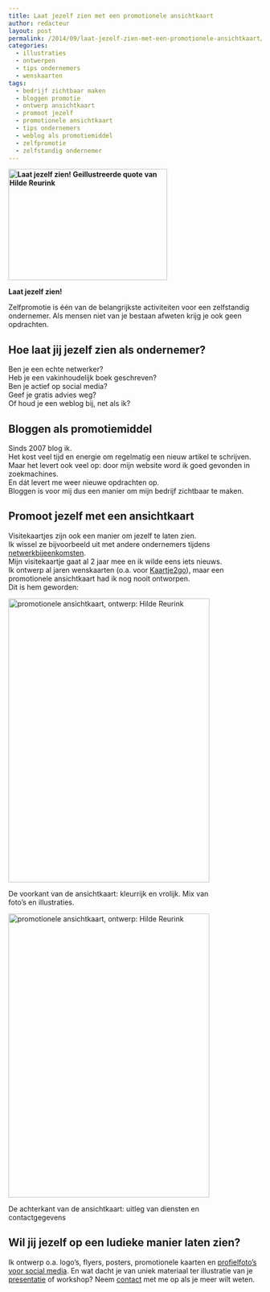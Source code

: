 ```yaml
---
title: Laat jezelf zien met een promotionele ansichtkaart
author: redacteur
layout: post
permalink: /2014/09/laat-jezelf-zien-met-een-promotionele-ansichtkaart/
categories:
  - illustraties
  - ontwerpen
  - tips ondernemers
  - wenskaarten
tags:
  - bedrijf zichtbaar maken
  - bloggen promotie
  - ontwerp ansichtkaart
  - promoot jezelf
  - promotionele ansichtkaart
  - tips ondernemers
  - weblog als promotiemiddel
  - zelfpromotie
  - zelfstandig ondernemer
---
```

**<img class="alignleft wp-image-6946" title="Laat jezelf zien! Geillustreerde quote van Hilde Reurink" src="/wordpress/wp-content/uploads/2014/09/laat-jezelf-zien-300x210.jpg" alt="Laat jezelf zien! Geillustreerde quote van Hilde Reurink" width="316" height="221" />**

**Laat jezelf zien!**

Zelfpromotie is één van de belangrijkste activiteiten voor een zelfstandig ondernemer. Als mensen niet van je bestaan afweten krijg je ook geen opdrachten.

## 

## Hoe laat jij jezelf zien als ondernemer?

Ben je een echte netwerker?  
Heb je een vakinhoudelijk boek geschreven?  
Ben je actief op social media?  
Geef je gratis advies weg?  
Of houd je een weblog bij, net als ik?

## Bloggen als promotiemiddel

Sinds 2007 blog ik.  
Het kost veel tijd en energie om regelmatig een nieuw artikel te schrijven.  
Maar het levert ook veel op: door mijn website word ik goed gevonden in zoekmachines.  
En dát levert me weer nieuwe opdrachten op.  
Bloggen is voor mij dus een manier om mijn bedrijf zichtbaar te maken.

## Promoot jezelf met een ansichtkaart

Visitekaartjes zijn ook een manier om jezelf te laten zien.  
Ik wissel ze bijvoorbeeld uit met andere ondernemers tijdens <a title="Netwerken voor ondernemers in Zwolle" href="/wordpress/2014/08/netwerken-voor-ondernemers-in-zwolle/" target="_blank">netwerkbijeenkomsten</a>.  
Mijn visitekaartje gaat al 2 jaar mee en ik wilde eens iets nieuws.  
Ik ontwerp al jaren wenskaarten (o.a. voor <a title="mijn wenskaarten bij Kaartje2go" href="https://www.kaartje2go.nl/kaartenwinkel/De+Schildertuin/profiel?sk_id=48" target="_blank">Kaartje2go</a>), maar een promotionele ansichtkaart had ik nog nooit ontworpen.  
Dit is hem geworden:

<div id="attachment_6953" style="width: 410px" class="wp-caption aligncenter">
  <img class="wp-image-6953 size-full" title="promotionele ansichtkaart, ontwerp: Hilde Reurink" src="/wordpress/wp-content/uploads/2014/09/kaart.jpg" alt="promotionele ansichtkaart, ontwerp: Hilde Reurink" width="400" height="564" />
  
  <p class="wp-caption-text">
    De voorkant van de ansichtkaart: kleurrijk en vrolijk. Mix van foto&#8217;s en illustraties.
  </p>
</div>

<div id="attachment_6952" style="width: 410px" class="wp-caption aligncenter">
  <img class="wp-image-6952 size-full" title="promotionele ansichtkaart, ontwerp: Hilde Reurink" src="/wordpress/wp-content/uploads/2014/09/kaart-achterkant.jpg" alt="promotionele ansichtkaart, ontwerp: Hilde Reurink" width="400" height="564" />
  
  <p class="wp-caption-text">
    De achterkant van de ansichtkaart: uitleg van diensten en contactgegevens
  </p>
</div>

## Wil jij jezelf op een ludieke manier laten zien?

Ik ontwerp o.a. logo&#8217;s, flyers, posters, promotionele kaarten en <a title="Profielfoto met illustraties voor Kleuradvies Zwolle" href="/wordpress/2014/06/profielfoto-met-illustraties-voor-kleuradvies-zwolle/" target="_blank">profielfoto&#8217;s voor social media</a>. En wat dacht je van uniek materiaal ter illustratie van je <a title="Zakelijke presentatie met illustraties" href="/wordpress/2014/06/zakelijke-presentatie-met-illustraties/" target="_blank">presentatie</a> of workshop? Neem <a title="Contactformulier voor vragen" href="/wordpress/contactgegevens/" target="_blank">contact</a> met me op als je meer wilt weten.

&nbsp;
